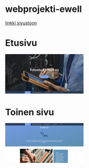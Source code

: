 # webprojekti-ewell
<a href="https://akinlawrence.github.io/webprojekti-ewell/index.html">linkki sivustoon</a>


<h1>Etusivu</h1>
<img width="50%" src="esimerkki-kuva1.png" alt="näyttö 1" title="Kuva 1">

<br>
<h1>Toinen sivu</h1>
<p></p>
<img width="50%" src="esimerkki-kuva2.png" alt="näyttö 2" title="Kuva 2">
